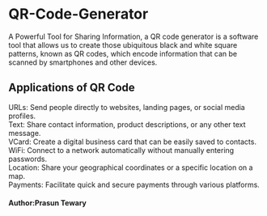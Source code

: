 # QR-Code-Generator
 A Powerful Tool for Sharing Information, a QR code generator is a software tool that allows us to create those ubiquitous black and white square patterns, known as QR codes, which encode information that can be scanned by smartphones and other devices.
<h2>Applications of QR Code</h2>
URLs: Send people directly to websites, landing pages, or social media profiles.<br>
Text: Share contact information, product descriptions, or any other text message.<br>
VCard: Create a digital business card that can be easily saved to contacts.<br>
WiFi: Connect to a network automatically without manually entering passwords.<br>
Location: Share your geographical coordinates or a specific location on a map.<br>
Payments: Facilitate quick and secure payments through various platforms.<br>

<h4>Author:Prasun Tewary</h4>
